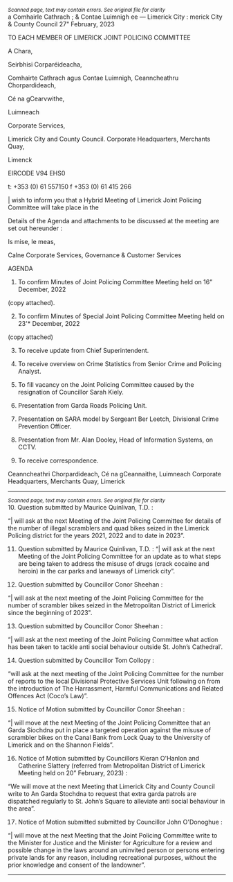 *<small>Scanned page, text may contain errors. See original file for clarity</small>*  
a Comhairle Cathrach
; & Contae Luimnigh
ee — Limerick City
: merick City
& County Council
27" February, 2023

TO EACH MEMBER OF LIMERICK JOINT POLICING COMMITTEE

A Chara,

Seirbhisi Corparéideacha,

Comhairte Cathrach agus Contae Luimnigh,
Ceanncheathru Chorpardideach,

Cé na gCearvwithe,

Luimneach

Corporate Services,

Limerick City and County Council.
Corporate Headquarters,
Merchants Quay,

Limenck

EIRCODE V94 EHS0

t: +353 (0) 61 557150
f +353 (0) 61 415 266

| wish to inform you that a Hybrid Meeting of Limerick Joint Policing Committee will take place in the

Details of the Agenda and attachments to be discussed at the meeting are set out hereunder :

Is mise, le meas,

Calne
Corporate Services, Governance & Customer Services

AGENDA

1. To confirm Minutes of Joint Policing Committee Meeting held on 16” December, 2022

(copy attached).

2. To confirm Minutes of Special Joint Policing Committee Meeting held on 23'* December, 2022

(copy attached)

3. To receive update from Chief Superintendent.

4. To receive overview on Crime Statistics from Senior Crime and Policing Analyst.

5. To fill vacancy on the Joint Policing Committee caused by the resignation of Councillor Sarah Kiely.

6. Presentation from Garda Roads Policing Unit.

7. Presentation on SARA model by Sergeant Ber Leetch, Divisional Crime Prevention Officer.

8. Presentation from Mr. Alan Dooley, Head of Information Systems, on CCTV.

9. To receive correspondence.

Ceanncheathri Chorpardideach, Cé na gCeannaithe, Luimneach
Corporate Headquarters, Merchants Quay, Limerick

---
*<small>Scanned page, text may contain errors. See original file for clarity</small>*  
10. Question submitted by Maurice Quinlivan, T.D. :

“| will ask at the next Meeting of the Joint Policing Committee for details of the number of illegal
scramblers and quad bikes seized in the Limerick Policing district for the years 2021, 2022 and to
date in 2023”.

11. Question submitted by Maurice Quinlivan, T.D. :
“| will ask at the next Meeting of the Joint Policing Committee for an update as to what steps are
being taken to address the misuse of drugs (crack cocaine and heroin) in the car parks and
laneways of Limerick city”.

12. Question submitted by Councillor Conor Sheehan :

“| will ask at the next meeting of the Joint Policing Committee for the number of scrambler bikes
seized in the Metropolitan District of Limerick since the beginning of 2023".

13. Question submitted by Councillor Conor Sheehan :

“| will ask at the next meeting of the Joint Policing Committee what action has been taken to tackle
anti social behaviour outside St. John’s Cathedral’.

14. Question submitted by Councillor Tom Collopy :

“will ask at the next meeting of the Joint Policing Committee for the number of reports to the local
Divisional Protective Services Unit following on from the introduction of The Harrassment, Harmful
Communications and Related Offences Act (Coco’s Law)”.

15. Notice of Motion submitted by Councillor Conor Sheehan :

“| will move at the next Meeting of the Joint Policing Committee that an Garda Siochdna put in
place a targeted operation against the misuse of scrambler bikes on the Canal Bank from Lock Quay
to the University of Limerick and on the Shannon Fields”.

16. Notice of Motion submitted by Councillors Kieran O'Hanlon and Catherine Slattery (referred from
Metropolitan District of Limerick Meeting held on 20” February, 2023) :

“We will move at the next Meeting that Limerick City and County Council write to An Garda
Stochdna to request that extra garda patrols are dispatched regularly to St. John’s Square to
alleviate anti social behaviour in the area”.

17. Notice of Motion submitted submitted by Councillor John O'Donoghue :

“| will move at the next Meeting that the Joint Policing Committee write to the Minister for Justice
and the Minister for Agriculture for a review and possible change in the laws around an uninvited
person or persons entering private lands for any reason, including recreational purposes, without
the prior knowledge and consent of the landowner”.

---
